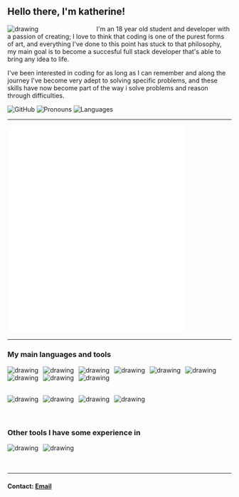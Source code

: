 ## Hello there, I'm katherine!

<img align="left" src="https://raw.githubusercontent.com/KatieUmbra/KatieUmbra/main/assets/PFP.png" alt="drawing" width="200"/>

I'm an 18 year old student and developer with a passion of creating; I love to think that coding is one of the purest forms of art, and everything I've done to this point has stuck to that philosophy, my main goal is to become a succesful full stack developer that's able to bring any idea to life.
<p></p>I've been interested in coding for as long as I can remember and along the journey I've become very adept to solving specific problems, and these skills have now become part of the way i solve problems and reason through difficulties.
<p></p>

![GitHub](https://img.shields.io/github/followers/KatieUmbra?color=lightgray&label=Followers&logo=GitHub&style=for-the-badge)
![Pronouns](https://img.shields.io/static/v1?label=Pronouns&message=She/They&color=pink&style=for-the-badge)
![Languages](https://img.shields.io/static/v1?label=Languages&message=Esp/Eng&color=red&style=for-the-badge)

---

<img align="left" src="https://raw.githubusercontent.com/KatieUmbra/Stats/master/generated/overview.svg#gh-dark-mode-only" alt="Katie's github stats" width="400">
<img align="center" src="https://raw.githubusercontent.com/KatieUmbra/Stats/master/generated/languages.svg#gh-dark-mode-only" alt="Katie's github stats" width="400">

---

### My main languages and tools

<img align="left" src="https://raw.githubusercontent.com/KatieUmbra/KatieUmbra/main/assets/Kotlin.png" alt="drawing" width="80"/>
<img align="left" src="https://raw.githubusercontent.com/KatieUmbra/KatieUmbra/main/assets/Java.png" alt="drawing" width="80"/>
<img align="left" src="https://raw.githubusercontent.com/KatieUmbra/KatieUmbra/main/assets/Python.png" alt="drawing" width="80"/>
<img align="left" src="https://raw.githubusercontent.com/KatieUmbra/KatieUmbra/main/assets/Shell.png" alt="drawing" width="80"/>
<img align="left" src="https://raw.githubusercontent.com/KatieUmbra/KatieUmbra/main/assets/C%23.png" alt="drawing" width="80"/>
<img align="left" src="https://raw.githubusercontent.com/KatieUmbra/KatieUmbra/main/assets/HTML.png" alt="drawing" width="80"/>
<img align="left" src="https://raw.githubusercontent.com/KatieUmbra/KatieUmbra/main/assets/CSS.png" alt="drawing" width="80"/>
<img align="left" src="https://raw.githubusercontent.com/KatieUmbra/KatieUmbra/main/assets/Lua.png" alt="drawing" width="80"/>
<img align="left" src="https://raw.githubusercontent.com/KatieUmbra/KatieUmbra/main/assets/processing.png" alt="drawing" width="80"/>

<br/><br/><br/>

<img align="left" src="https://raw.githubusercontent.com/KatieUmbra/KatieUmbra/main/assets/Arch.png" alt="drawing" width="80"/>
<img align="left" src="https://raw.githubusercontent.com/KatieUmbra/KatieUmbra/main/assets/Linux.png" alt="drawing" width="80"/>
<img align="left" src="https://raw.githubusercontent.com/KatieUmbra/KatieUmbra/main/assets/Unity.png" alt="drawing" width="80"/>
<img align="left" src="https://raw.githubusercontent.com/KatieUmbra/KatieUmbra/main/assets/Gradle.png" alt="drawing" width="80"/>

<br/><br/><br/>

### Other tools I have some experience in

<img align="left" src="https://raw.githubusercontent.com/KatieUmbra/KatieUmbra/main/assets/C%2B%2B.png" alt="drawing" width="80"/>
<img align="left" src="https://raw.githubusercontent.com/KatieUmbra/KatieUmbra/main/assets/C.png" alt="drawing" width="80"/>

<br/><br/><br/>

---

#### Contact:  [Email](mailto:business@kanwi.gay)

